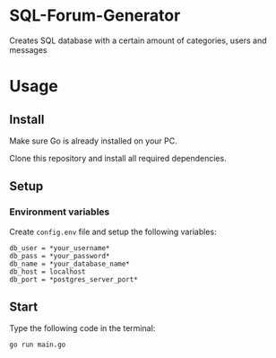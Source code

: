 # SQL-Forum-Generator
Creates SQL database with a certain amount of categories, users and messages

# Usage
## Install
Make sure Go is already installed on your PC.

Clone this repository and install all required dependencies.

## Setup
### Environment variables
Create `config.env` file and setup the following variables:
```
db_user = *your_username*
db_pass = *your_password*
db_name = *your_database_name*
db_host = localhost
db_port = *postgres_server_port*
```

## Start 
Type the following code in the terminal:
```
go run main.go
```
